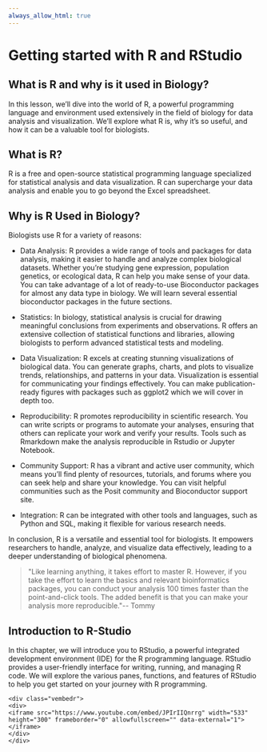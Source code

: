 ```yaml
--- 
always_allow_html: true
---
```




# Getting started with R and RStudio

## What is R and why is it used in Biology?

In this lesson, we’ll dive into the world of R, a powerful programming language and environment used extensively in the field of biology for data analysis and visualization. We’ll explore what R is, why it’s so useful, and how it can be a valuable tool for biologists.

## What is R?

R is a free and open-source statistical programming language specialized for statistical analysis and data visualization. R can supercharge your data analysis and enable you to go beyond the Excel spreadsheet.

## Why is R Used in Biology?

Biologists use R for a variety of reasons:

* Data Analysis: R provides a wide range of tools and packages for data analysis, making it easier to handle and analyze complex biological datasets. Whether you’re studying gene expression, population genetics, or ecological data, R can help you make sense of your data. You can take advantage of a lot of ready-to-use Bioconductor packages for almost any data type in biology. We will learn several essential bioconductor packages in the future sections.

* Statistics: In biology, statistical analysis is crucial for drawing meaningful conclusions from experiments and observations. R offers an extensive collection of statistical functions and libraries, allowing biologists to perform advanced statistical tests and modeling.

* Data Visualization: R excels at creating stunning visualizations of biological data. You can generate graphs, charts, and plots to visualize trends, relationships, and patterns in your data. Visualization is essential for communicating your findings effectively. You can make publication-ready figures with packages such as ggplot2 which we will cover in depth too.

* Reproducibility: R promotes reproducibility in scientific research. You can write scripts or programs to automate your analyses, ensuring that others can replicate your work and verify your results. Tools such as Rmarkdown make the analysis reproducible in Rstudio or Jupyter Notebook.

* Community Support: R has a vibrant and active user community, which means you’ll find plenty of resources, tutorials, and forums where you can seek help and share your knowledge. You can visit helpful communities such as the Posit community and Bioconductor support site.

* Integration: R can be integrated with other tools and languages, such as Python and SQL, making it flexible for various research needs.

In conclusion, R is a versatile and essential tool for biologists. It empowers researchers to handle, analyze, and visualize data effectively, leading to a deeper understanding of biological phenomena.

>"Like learning anything, it takes effort to master R. However, if you take the effort to learn the basics and relevant bioinformatics packages, you can conduct your analysis 100 times faster than the point-and-click tools. The added benefit is that you can make your analysis more reproducible."-- Tommy

## Introduction to R-Studio

In this chapter, we will introduce you to RStudio, a powerful integrated development environment (IDE) for the R programming language. RStudio provides a user-friendly interface for writing, running, and managing R code. We will explore the various panes, functions, and features of RStudio to help you get started on your journey with R programming.


```{=html}
<div class="vembedr">
<div>
<iframe src="https://www.youtube.com/embed/JPIrIIQnrrg" width="533" height="300" frameborder="0" allowfullscreen="" data-external="1"></iframe>
</div>
</div>
```




